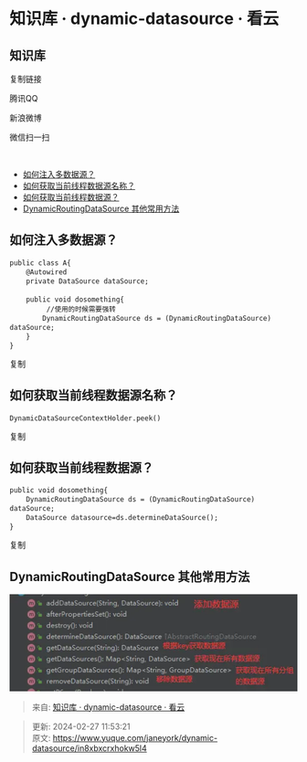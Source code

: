 # 知识库 · dynamic-datasource · 看云

## 知识库
复制链接

腾讯QQ

新浪微博

微信扫一扫

![]()

+ [如何注入多数据源？](https://www.kancloud.cn/tracy5546/dynamic-datasource/2304734#_2)
+ [如何获取当前线程数据源名称？](https://www.kancloud.cn/tracy5546/dynamic-datasource/2304734#_16)
+ [如何获取当前线程数据源？](https://www.kancloud.cn/tracy5546/dynamic-datasource/2304734#_22)
+ [DynamicRoutingDataSource 其他常用方法](https://www.kancloud.cn/tracy5546/dynamic-datasource/2304734#DynamicRoutingDataSource__30)

## 如何注入多数据源？
```plain
public class A{
    @Autowired
    private DataSource dataSource;

    public void dosomething{
         //使用的时候需要强转
        DynamicRoutingDataSource ds = (DynamicRoutingDataSource) dataSource;
    }
}
```

复制

## 如何获取当前线程数据源名称？
```plain
DynamicDataSourceContextHolder.peek()
```

复制

## 如何获取当前线程数据源？
```plain
public void dosomething{
    DynamicRoutingDataSource ds = (DynamicRoutingDataSource) dataSource;
    DataSource datasource=ds.determineDataSource();
}
```

复制

## DynamicRoutingDataSource 其他常用方法
![1709005998967-886d9910-c1dd-46c8-97cc-a0efd93bffea.webp](./img/SVHD91ugehFGR7JU/1709005998967-886d9910-c1dd-46c8-97cc-a0efd93bffea-168462.webp)  


> 来自: [知识库 · dynamic-datasource · 看云](https://www.kancloud.cn/tracy5546/dynamic-datasource/2304734)
>



> 更新: 2024-02-27 11:53:21  
> 原文: <https://www.yuque.com/janeyork/dynamic-datasource/in8xbxcrxhokw5l4>